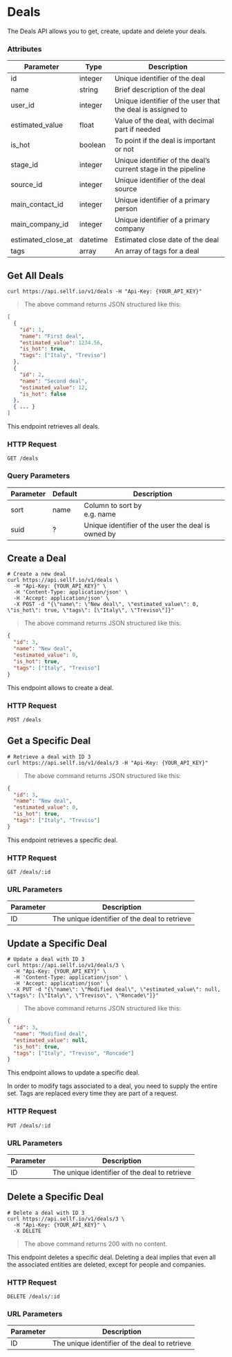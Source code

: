 # <a name="deals"></a>Deals

The Deals API allows you to get, create, update and delete your deals.

### Attributes

Parameter | Type | Description
--------- | ------- | -----------
id | integer | Unique identifier of the deal
name | string | Brief description of the deal
user_id | integer | Unique identifier of the user that the deal is assigned to
estimated_value | float | Value of the deal, with decimal part if needed
is_hot | boolean | To point if the deal is important or not
stage_id | integer | Unique identifier of the deal’s current stage in the pipeline
source_id | integer | Unique identifier of the deal source
main_contact_id | integer | Unique identifier of a primary person
main_company_id | integer | Unique identifier of a primary company
estimated_close_at | datetime | Estimated close date of the deal
tags | array | An array of tags for a deal




## Get All Deals

```shell
curl https://api.sellf.io/v1/deals -H "Api-Key: {YOUR_API_KEY}"
```

> The above command returns JSON structured like this:

```json
[
  {
    "id": 1,
    "name": "First deal",
    "estimated_value": 1234.56,
    "is_hot": true,
    "tags": ["Italy", "Treviso"]
  },
  {
    "id": 2,
    "name": "Second deal",
    "estimated_value": 12,
    "is_hot": false
  },
  { ... }
]
```

This endpoint retrieves all deals.

### HTTP Request

`GET /deals`

### Query Parameters

Parameter | Default | Description
--------- | ------- | -----------
sort | name | Column to sort by <br> e.g. name
suid | ? | Unique identifier of the user the deal is owned by




## Create a Deal

```shell
# Create a new deal
curl https://api.sellf.io/v1/deals \
  -H "Api-Key: {YOUR_API_KEY}" \
  -H 'Content-Type: application/json' \
  -H 'Accept: application/json' \
  -X POST -d "{\"name\": \"New deal\", \"estimated_value\": 0, \"is_hot\": true, \"tags\": [\"Italy\", \"Treviso\"]}"
```

> The above command returns JSON structured like this:

```json
{
  "id": 3,
  "name": "New deal",
  "estimated_value": 0,
  "is_hot": true,
  "tags": ["Italy", "Treviso"]
}
```

This endpoint allows to create a deal.

### HTTP Request

`POST /deals`




## Get a Specific Deal

```shell
# Retrieve a deal with ID 3
curl https://api.sellf.io/v1/deals/3 -H "Api-Key: {YOUR_API_KEY}"
```

> The above command returns JSON structured like this:

```json
{
  "id": 3,
  "name": "New deal",
  "estimated_value": 0,
  "is_hot": true,
  "tags": ["Italy", "Treviso"]
}
```

This endpoint retrieves a specific deal.

### HTTP Request

`GET /deals/:id`

### URL Parameters

Parameter | Description
--------- | -----------
ID | The unique identifier of the deal to retrieve




## Update a Specific Deal

```shell
# Update a deal with ID 3
curl https://api.sellf.io/v1/deals/3 \
  -H "Api-Key: {YOUR_API_KEY}" \
  -H 'Content-Type: application/json' \
  -H 'Accept: application/json' \
  -X PUT -d "{\"name\": \"Modified deal\", \"estimated_value\": null, \"tags\": [\"Italy\", \"Treviso\", \"Roncade\"]}"
```

> The above command returns JSON structured like this:

```json
{
  "id": 3,
  "name": "Modified deal",
  "estimated_value": null,
  "is_hot": true,
  "tags": ["Italy", "Treviso", "Roncade"]
}
```

This endpoint allows to update a specific deal.

<aside class="warning">
In order to modify tags associated to a deal, you need to supply the entire set. Tags are replaced every time they are part of a request.
</aside>

### HTTP Request

`PUT /deals/:id`

### URL Parameters

Parameter | Description
--------- | -----------
ID | The unique identifier of the deal to retrieve




## Delete a Specific Deal

```shell
# Delete a deal with ID 3
curl https://api.sellf.io/v1/deals/3 \
  -H "Api-Key: {YOUR_API_KEY}" \
  -X DELETE
```

> The above command returns 200 with no content.

This endpoint deletes a specific deal. Deleting a deal implies that even all the associated entities are deleted, except for people and companies.


### HTTP Request

`DELETE /deals/:id`

### URL Parameters

Parameter | Description
--------- | -----------
ID | The unique identifier of the deal to retrieve
